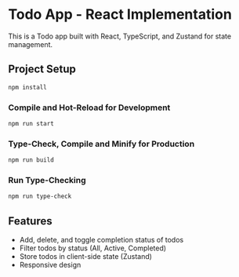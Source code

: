 # Todo App - React Implementation

This is a Todo app built with React, TypeScript, and Zustand for state management.

## Project Setup

```bash
npm install
```

### Compile and Hot-Reload for Development

```bash
npm run start
```

### Type-Check, Compile and Minify for Production

```bash
npm run build
```

### Run Type-Checking

```bash
npm run type-check
```

## Features

- Add, delete, and toggle completion status of todos
- Filter todos by status (All, Active, Completed)
- Store todos in client-side state (Zustand)
- Responsive design 